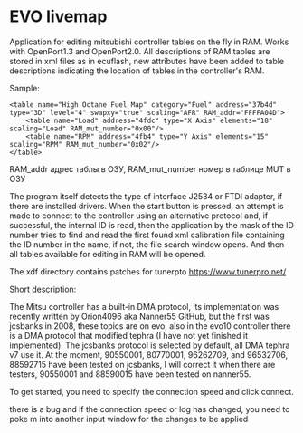 # EVO livemap

Application for editing mitsubishi controller tables on the 
fly in RAM. Works with OpenPort1.3 and OpenPort2.0. 
All descriptions of RAM tables are stored in xml files 
as in ecuflash, new attributes have been added to table 
descriptions indicating the location of tables in the 
controller's RAM.


Sample:

    <table name="High Octane Fuel Map" category="Fuel" address="37b4d" type="3D" level="4" swapxy="true" scaling="AFR" RAM_addr="FFFFA04D"> 
        <table name="Load" address="4fdc" type="X Axis" elements="18" scaling="Load" RAM_mut_number="0x00"/>
        <table name="RPM" address="4fb4" type="Y Axis" elements="15" scaling="RPM" RAM_mut_number="0x02"/>
    </table>
RAM_addr адрес таблы в ОЗУ,
RAM_mut_number номер в таблице MUT в ОЗУ

The program itself detects the type of interface J2534 or
 FTDI adapter, if there are installed drivers. When the
 start button is pressed, an attempt is made to connect 
 to the controller using an alternative protocol and, if 
 successful, the internal ID is read, then the application
 by the mask of the ID number tries to find and read the first
 found xml calibration file containing the ID number in the 
 name, if not, the file search window opens.
 And then all tables available for editing in RAM will be opened.

The xdf directory contains patches for tunerpto https://www.tunerpro.net/

Short description:

The Mitsu controller has a built-in DMA protocol, its 
implementation was recently written by Orion4096 aka Nanner55
 GitHub, but the first was jcsbanks in 2008, these topics are
 on evo, also in the evo10 controller there is a DMA protocol
 that modified tephra (I have not yet finished it implemented).
 The jcsbanks protocol is selected by default, all DMA tephra v7
 use it. At the moment, 90550001, 80770001, 96262709, 
 and 96532706, 88592715 have been tested on jcsbanks, 
 I will correct it when there are testers, 90550001 and 88590015
 have been tested on nanner55.

To get started, you need to specify the connection speed and click connect.

there is a bug and if the connection speed or log has changed, you need to poke
m into another input window for the changes to be applied
